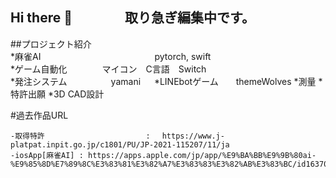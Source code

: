 ## Hi there 👋　　　　取り急ぎ編集中です。

##プロジェクト紹介  
    *麻雀AI　　　　　　　　　　　　　pytorch,  swift  
    *ゲーム自動化　　　　マイコン　C言語　Switch  
    *発注システム　　　　　yamani  　
    *LINEbotゲーム　　themeWolves
    *測量
    *特許出願
    *3D CAD設計


#過去作品URL

    -取得特許 　　　　　　　　　　　　　: 　https://www.j-platpat.inpit.go.jp/c1801/PU/JP-2021-115207/11/ja
    -iosApp[麻雀AI] : https://apps.apple.com/jp/app/%E9%BA%BB%E9%9B%80ai-%E9%85%8D%E7%89%8C%E3%83%81%E3%82%A7%E3%83%83%E3%82%AB%E3%83%BC/id1637036872




<!--
**skuro1115/skuro1115** is a ✨ _special_ ✨ repository because its `README.md` (this file) appears on your GitHub profile.

Here are some ideas to get you started:



<p align="left">
  <a href="https://github.com/skuro1115">
    <img height="20" src="https://komarev.com/ghpvc/?username=Keichan15" />
  </a>
  <a href="https://github.com/Keichan15">
    <img height="20" src="https://img.shields.io/github/followers/Keichan15?label=follow&logo=github&style=flat" />
  </a>
  <a href="http://qiita.com/Keichan_15">
    <img height="20" src="https://qiita-badge.apiapi.app/s/Keichan_15/posts.svg" />
  </a>
  <a href="http://qiita.com/Keichan_15">
    <img height="20" src="https://qiita-badge.apiapi.app/s/Keichan_15/contributions.svg" />
  </a>
  <a href="https://zenn.dev/keichan_15">
    <img height="20" src="https://badgen.org/img/zenn/keichan_15/articles?style=plastic" />
  </a>
</p>



-->
